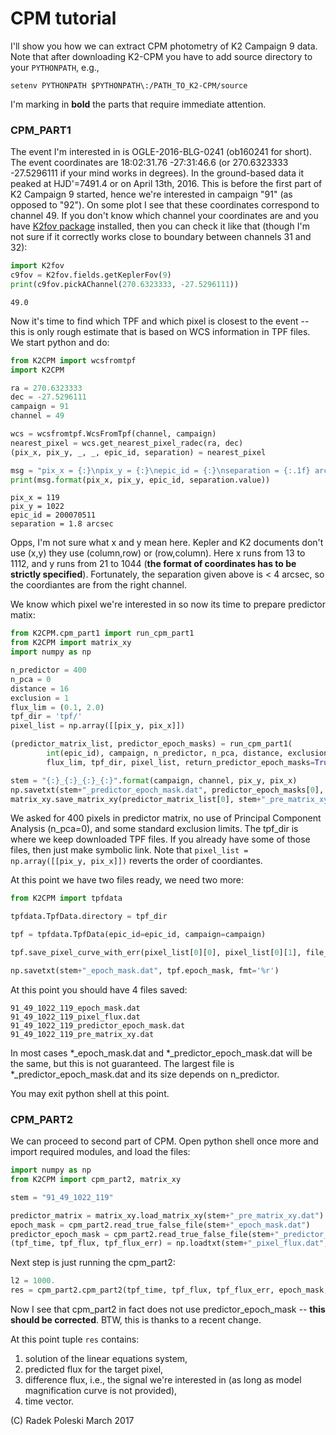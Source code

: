 
# CPM tutorial

I'll show you how we can extract CPM photometry of K2 Campaign 9 data. 
Note that after downloading K2-CPM you have to add source directory to 
your `PYTHONPATH`, e.g.,
```
setenv PYTHONPATH $PYTHONPATH\:/PATH_TO_K2-CPM/source
```

I'm marking in __bold__ the parts that require immediate attention. 

### CPM\_PART1

The event I'm interested in is OGLE-2016-BLG-0241 (ob160241 for short). The 
event coordinates are 18:02:31.76 -27:31:46.6 (or 270.6323333 -27.5296111 
if your mind works in degrees). In the ground-based data it 
peaked at HJD'=7491.4 or on April 13th, 2016. This is before the first part of 
K2 Campaign 9 started, hence we're interested in campaign "91" (as opposed to 
"92"). On some plot I see that these coordinates correspond to channel 49. 
If you don't know which channel your coordinates are and you have 
[K2fov package](https://github.com/KeplerGO/K2fov) installed, then 
you can check it like that (though I'm not sure if it correctly works close to 
boundary between channels 31 and 32): 
```python
import K2fov
c9fov = K2fov.fields.getKeplerFov(9)
print(c9fov.pickAChannel(270.6323333, -27.5296111))
```
```
49.0
```
Now it's time to find 
which TPF and which pixel is closest to the event -- this is only rough estimate 
that is based on WCS information in TPF files. We start python and do:

```python
from K2CPM import wcsfromtpf
import K2CPM

ra = 270.6323333
dec = -27.5296111
campaign = 91
channel = 49

wcs = wcsfromtpf.WcsFromTpf(channel, campaign)
nearest_pixel = wcs.get_nearest_pixel_radec(ra, dec)
(pix_x, pix_y, _, _, epic_id, separation) = nearest_pixel

msg = "pix_x = {:}\npix_y = {:}\nepic_id = {:}\nseparation = {:.1f} arcsec"
print(msg.format(pix_x, pix_y, epic_id, separation.value))
```
```
pix_x = 119
pix_y = 1022
epic_id = 200070511
separation = 1.8 arcsec
```

Opps, I'm not sure what x and y mean here. 
Kepler and K2 documents don't use (x,y) they use (column,row) or (row,column). 
Here x runs from 13 to 1112, and y runs from 21 to 1044 
(__the format of coordinates has to be strictly specified__). Fortunately, the 
separation given above is < 4 arcsec, so the coordiantes are from the right 
channel. 

We know which pixel we're interested in so now its time to prepare predictor matix:

```python
from K2CPM.cpm_part1 import run_cpm_part1
from K2CPM import matrix_xy
import numpy as np

n_predictor = 400
n_pca = 0
distance = 16
exclusion = 1
flux_lim = (0.1, 2.0)
tpf_dir = 'tpf/'
pixel_list = np.array([[pix_y, pix_x]])

(predictor_matrix_list, predictor_epoch_masks) = run_cpm_part1(
		int(epic_id), campaign, n_predictor, n_pca, distance, exclusion, 
		flux_lim, tpf_dir, pixel_list, return_predictor_epoch_masks=True)

stem = "{:}_{:}_{:}_{:}".format(campaign, channel, pix_y, pix_x)
np.savetxt(stem+"_predictor_epoch_mask.dat", predictor_epoch_masks[0], fmt='%r')
matrix_xy.save_matrix_xy(predictor_matrix_list[0], stem+"_pre_matrix_xy.dat")
```

We asked for 400 pixels in predictor matrix, no use of Principal Component Analysis 
(n_pca=0), and some standard exclusion limits. The tpf_dir is where we keep 
downloaded TPF files. If you already have some of those files, then just make 
symbolic link. Note that ```pixel_list = np.array([[pix_y, pix_x]])``` reverts 
the order of coordiantes. 

At this point we have two files ready, we need two more:

```python
from K2CPM import tpfdata

tpfdata.TpfData.directory = tpf_dir

tpf = tpfdata.TpfData(epic_id=epic_id, campaign=campaign)

tpf.save_pixel_curve_with_err(pixel_list[0][0], pixel_list[0][1], file_name=stem+"_pixel_flux.dat")

np.savetxt(stem+"_epoch_mask.dat", tpf.epoch_mask, fmt='%r')
```

At this point you should have 4 files saved:
```
91_49_1022_119_epoch_mask.dat
91_49_1022_119_pixel_flux.dat
91_49_1022_119_predictor_epoch_mask.dat
91_49_1022_119_pre_matrix_xy.dat
```
In most cases \*\_epoch\_mask.dat and \*\_predictor\_epoch\_mask.dat will be the same, 
but this is not guaranteed. The largest file is \*\_predictor\_epoch\_mask.dat and 
its size depends on n\_predictor.

You may exit python shell at this point.

### CPM\_PART2

We can proceed to second part of CPM. Open python shell once more and import 
required modules, and load the files:

```python
import numpy as np
from K2CPM import cpm_part2, matrix_xy

stem = "91_49_1022_119"

predictor_matrix = matrix_xy.load_matrix_xy(stem+"_pre_matrix_xy.dat")
epoch_mask = cpm_part2.read_true_false_file(stem+"_epoch_mask.dat")
predictor_epoch_mask = cpm_part2.read_true_false_file(stem+"_predictor_epoch_mask.dat")
(tpf_time, tpf_flux, tpf_flux_err) = np.loadtxt(stem+"_pixel_flux.dat", unpack=True)
```

Next step is just running the cpm\_part2:

```python
l2 = 1000.
res = cpm_part2.cpm_part2(tpf_time, tpf_flux, tpf_flux_err, epoch_mask, predictor_matrix, l2)
```

Now I see that cpm\_part2 in fact does not use predictor\_epoch\_mask -- 
__this should be corrected__. BTW, this is thanks to a recent change. 

At this point tuple ```res``` contains: 

1. solution of the linear equations system,
2. predicted flux for the target pixel,
3. difference flux, i.e., the signal we're interested in (as long as model magnification curve is not provided),
4. time vector.

(C) Radek Poleski March 2017
